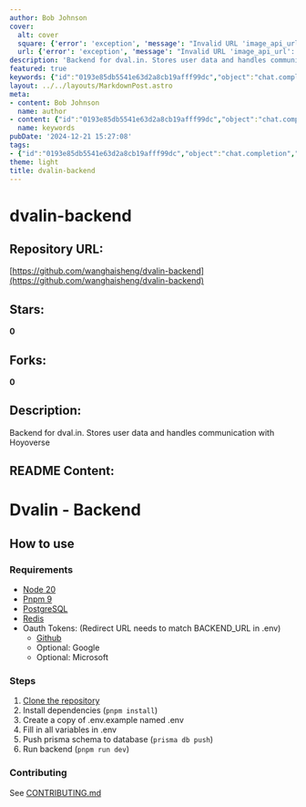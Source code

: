 ```yaml
---
author: Bob Johnson
cover:
  alt: cover
  square: {'error': 'exception', 'message': "Invalid URL 'image_api_url': No scheme supplied. Perhaps you meant https://image_api_url?"}
  url: {'error': 'exception', 'message': "Invalid URL 'image_api_url': No scheme supplied. Perhaps you meant https://image_api_url?"}
description: 'Backend for dval.in. Stores user data and handles communication with Hoyoverse'
featured: true
keywords: {"id":"0193e85db5541e63d2a8cb19afff99dc","object":"chat.completion","created":1734770275,"model":"Qwen/Qwen2.5-7B-Instruct","choices":[{"index":0,"message":{"role":"assistant","content":"Based on the provided text, here are the keywords and tags extracted:\n\n**Keywords:**\n- dval.in\n- Backend\n- User data\n- Communication\n- Hoyoverse\n- Node.js\n- Pnpm\n- PostgreSQL\n- Redis\n- Oauth Tokens\n- Github\n- Google\n- Microsoft\n- Clone the repository\n- Install dependencies\n- .env\n- Prisma\n- Database\n- Run backend\n- Contributing\n\n**Tags:**\n- Backend Development\n- Node.js\n- Pnpm\n- PostgreSQL\n- Redis\n- OAuth\n- Github\n- Dval.in\n- Prisma\n- Database Management\n- Repository Management\n- Oauth Tokens Setup\n- Backend Setup\n- Development Steps\n- Contributing Guidelines\n- Environment Variables"},"finish_reason":"stop"}],"usage":{"prompt_tokens":275,"completion_tokens":161,"total_tokens":436},"system_fingerprint":""}
layout: ../../layouts/MarkdownPost.astro
meta:
- content: Bob Johnson
  name: author
- content: {"id":"0193e85db5541e63d2a8cb19afff99dc","object":"chat.completion","created":1734770275,"model":"Qwen/Qwen2.5-7B-Instruct","choices":[{"index":0,"message":{"role":"assistant","content":"Based on the provided text, here are the keywords and tags extracted:\n\n**Keywords:**\n- dval.in\n- Backend\n- User data\n- Communication\n- Hoyoverse\n- Node.js\n- Pnpm\n- PostgreSQL\n- Redis\n- Oauth Tokens\n- Github\n- Google\n- Microsoft\n- Clone the repository\n- Install dependencies\n- .env\n- Prisma\n- Database\n- Run backend\n- Contributing\n\n**Tags:**\n- Backend Development\n- Node.js\n- Pnpm\n- PostgreSQL\n- Redis\n- OAuth\n- Github\n- Dval.in\n- Prisma\n- Database Management\n- Repository Management\n- Oauth Tokens Setup\n- Backend Setup\n- Development Steps\n- Contributing Guidelines\n- Environment Variables"},"finish_reason":"stop"}],"usage":{"prompt_tokens":275,"completion_tokens":161,"total_tokens":436},"system_fingerprint":""}
  name: keywords
pubDate: '2024-12-21 15:27:08'
tags:
- {"id":"0193e85db5541e63d2a8cb19afff99dc","object":"chat.completion","created":1734770275,"model":"Qwen/Qwen2.5-7B-Instruct","choices":[{"index":0,"message":{"role":"assistant","content":"Based on the provided text, here are the keywords and tags extracted:\n\n**Keywords:**\n- dval.in\n- Backend\n- User data\n- Communication\n- Hoyoverse\n- Node.js\n- Pnpm\n- PostgreSQL\n- Redis\n- Oauth Tokens\n- Github\n- Google\n- Microsoft\n- Clone the repository\n- Install dependencies\n- .env\n- Prisma\n- Database\n- Run backend\n- Contributing\n\n**Tags:**\n- Backend Development\n- Node.js\n- Pnpm\n- PostgreSQL\n- Redis\n- OAuth\n- Github\n- Dval.in\n- Prisma\n- Database Management\n- Repository Management\n- Oauth Tokens Setup\n- Backend Setup\n- Development Steps\n- Contributing Guidelines\n- Environment Variables"},"finish_reason":"stop"}],"usage":{"prompt_tokens":275,"completion_tokens":161,"total_tokens":436},"system_fingerprint":""}
theme: light
title: dvalin-backend
---
```


# dvalin-backend

## Repository URL: 
[https://github.com/wanghaisheng/dvalin-backend](https://github.com/wanghaisheng/dvalin-backend)

## Stars: 
**0**

## Forks: 
**0**

## Description: 
Backend for dval.in. Stores user data and handles communication with Hoyoverse

## README Content: 
# Dvalin - Backend

## How to use

### Requirements

- [Node 20](https://nodejs.org/)
- [Pnpm 9](https://pnpm.io/)
- [PostgreSQL](https://www.postgresql.org/)
- [Redis](https://www.redis.io/)
- Oauth Tokens: (Redirect URL needs to match BACKEND_URL in .env)
    - [Github](https://github.com/settings/developers)
    - Optional: Google
    - Optional: Microsoft

### Steps

1. [Clone the repository](https://docs.github.com/articles/cloning-a-repository)
2. Install dependencies (`pnpm install`)
3. Create a copy of .env.example named .env
4. Fill in all variables in .env
5. Push prisma schema to database (`prisma db push`)
6. Run backend (`pnpm run dev`)

### Contributing

See [CONTRIBUTING.md](https://github.com/dval-in/dvalin-backend/blob/main/CONTRIBUTING.md)

